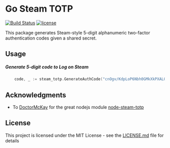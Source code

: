 # Go Steam TOTP
[![Build Status](https://travis-ci.org/fortis/go-steam-totp.svg?branch=master)](https://travis-ci.org/fortis/go-steam-totp)
[![license](https://img.shields.io/npm/l/steam-totp.svg)](https://github.com/fortis/go-steam-totp/blob/master/LICENSE)

This package generates Steam-style 5-digit alphanumeric two-factor authentication codes given a shared secret.

## Usage
##### Generate 5-digit code to Log on Steam

```go
	code, _ := steam_totp.GenerateAuthCode("cnOgv/KdpLoP6Nbh0GMkXkPXALQ=", time.Now())
```

## Acknowledgments
- To [DoctorMcKay](https://github.com/DoctorMcKay) for the great nodejs module [node-steam-totp](https://github.com/DoctorMcKay/node-steam-totp)

## License

This project is licensed under the MIT License - see the [LICENSE.md](LICENSE) file for details
